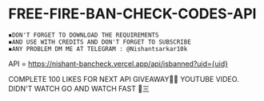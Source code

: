 # FREE-FIRE-BAN-CHECK-CODES-API

~~~~~NOTE~~~~~
◾️DON'T FORGET TO DOWNLOAD THE REQUIREMENTS
◾️AND USE WITH CREDITS AND DON'T FORGET TO SUBSCRIBE
◾️ANY PROBLEM DM ME AT TELEGRAM : @Nishantsarkar10k
~~~~~~~~~~~~~~

API = https://nishant-bancheck.vercel.app/api/isbanned?uid={uid}

COMPLETE 100 LIKES FOR NEXT API GIVEAWAY🎁✨
YOUTUBE VIDEO. DIDN'T WATCH GO AND WATCH FAST 🚴三
